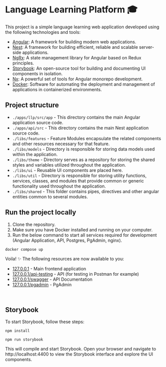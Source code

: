 # Language Learning Platform 🎓

This project is a simple language learning web application developed using the following technologies and tools:

- [Angular](https://angular.io): A framework for building modern web applications.
- [Nest](https://nestjs.com): A framework for building efficient, reliable and scalable server-side applications.
- [NgRx](https://ngrx.io): A state management library for Angular based on Redux principles.
- [Storybook](https://storybook.js.org): An open-source tool for building and documenting UI components in isolation.
- [Nx](https://nx.dev): A powerful set of tools for Angular monorepo development.
- [Docker](https://www.docker.com/): Software for automating the deployment and management of applications in containerized environments.

## Project structure

- `./apps/llp/src/app` - This directory contains the main Angular application source code.
- `./apps/api/src` - This directory contains the main Nest application source code.
- `./libs/features` - Feature Modules encapsulate the related components and other resources necessary for that feature.
- `./libs/models` - Directory is responsible for storing data models used within the application.
- `./libs/theme` - Directory serves as a repository for storing the shared styles and variables utilized throughout the application.
- `./libs/ui` - Reusable UI components are placed here.
- `./libs/util` - Directory is responsible for storing utility functions, services, classes, and modules that provide common or generic functionality used throughout the application.
- `./libs/shared` - This folder contains pipes, directives and other angular entities common to several modules.
  <br />

## Run the project locally

1. Clone the repository.
2. Make sure you have Docker installed and running on your computer.
3. Run the below command to start all services required for development (Angular Application, API, Postgres, PgAdmin, nginx).

```
docker compose up
```

Voila! ✨ The following resources are now available to you:

- [127.0.0.1](http://127.0.0.1) - Main frontend application
- [127.0.0.1/api-testing](http://127.0.0.1/api-testing) - API (for testing in Postman for example)
- [127.0.0.1/swagger](http://127.0.0.1/swagger) - API Documentation
- [127.0.0.1/pgadmin](http://127.0.0.1/pgadmin) - PgAdmin

<br />

## Storybook

To start Storybook, follow these steps:

```
npm install
```

```
npm run storybook
```

This will compile and start Storybook. Open your browser and navigate to http://localhost:4400 to view the Storybook interface and explore the UI components.
